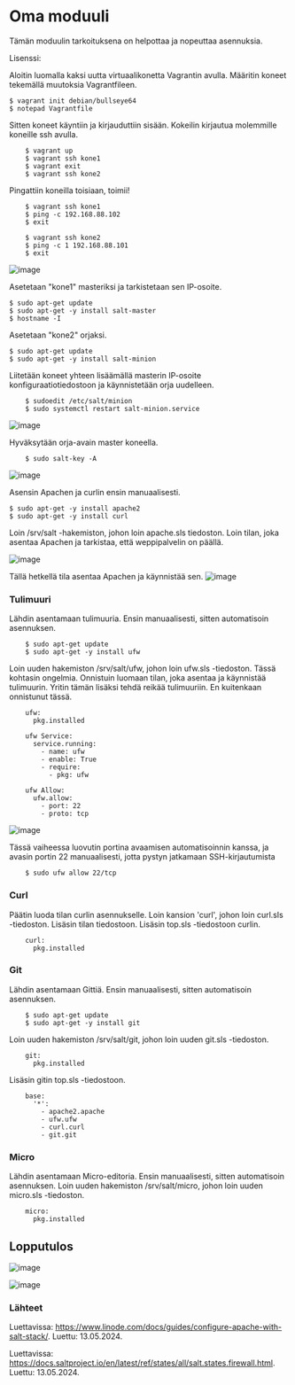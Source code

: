 # Oma moduuli

Tämän moduulin tarkoituksena on helpottaa ja nopeuttaa asennuksia.

Lisenssi: 

Aloitin luomalla kaksi uutta virtuaalikonetta Vagrantin avulla. Määritin koneet tekemällä muutoksia Vagrantfileen.

    $ vagrant init debian/bullseye64
    $ notepad Vagrantfile

Sitten koneet käyntiin ja kirjauduttiin sisään. Kokeilin kirjautua molemmille koneille ssh avulla.

        $ vagrant up
        $ vagrant ssh kone1
        $ vagrant exit
        $ vagrant ssh kone2
        
Pingattiin koneilla toisiaan, toimii!

        $ vagrant ssh kone1
        $ ping -c 192.168.88.102
        $ exit

        $ vagrant ssh kone2
        $ ping -c 1 192.168.88.101
        $ exit

![image](https://github.com/bhd471/Palvelinten-hallinta/assets/148760837/06365af0-5754-4c5c-a3ff-08a8467460a1)

Asetetaan "kone1" masteriksi ja tarkistetaan sen IP-osoite.

    $ sudo apt-get update
    $ sudo apt-get -y install salt-master
    $ hostname -I

Asetetaan "kone2" orjaksi.

    $ sudo apt-get update
    $ sudo apt-get -y install salt-minion

Liitetään koneet yhteen lisäämällä masterin IP-osoite konfiguraatiotiedostoon ja käynnistetään orja uudelleen.

        $ sudoedit /etc/salt/minion
        $ sudo systemctl restart salt-minion.service
    
![image](https://github.com/bhd471/Palvelinten-hallinta/assets/148760837/77779403-3935-4a0d-914a-079fcb482188)

Hyväksytään orja-avain master koneella.

        $ sudo salt-key -A

![image](https://github.com/bhd471/Palvelinten-hallinta/assets/148760837/89657170-6045-45f8-826f-7f8621574d4d)

Asensin Apachen ja curlin ensin manuaalisesti.

    $ sudo apt-get -y install apache2
    $ sudo apt-get -y install curl

Loin /srv/salt -hakemiston, johon loin apache.sls tiedoston. Loin tilan, joka asentaa Apachen ja tarkistaa, että weppipalvelin on päällä.



![image](https://github.com/bhd471/Palvelinten-hallinta/assets/148760837/5d9cc730-ccee-4fe4-baf5-7c2879756787)

Tällä hetkellä tila asentaa Apachen ja käynnistää sen.
![image](https://github.com/bhd471/Palvelinten-hallinta/assets/148760837/2324f023-f226-4275-8e2f-c32f794d2ef3)

### Tulimuuri

Lähdin asentamaan tulimuuria. Ensin manuaalisesti, sitten automatisoin asennuksen.

        $ sudo apt-get update
        $ sudo apt-get -y install ufw

Loin uuden hakemiston /srv/salt/ufw, johon loin ufw.sls -tiedoston. 
Tässä kohtasin ongelmia. Onnistuin luomaan tilan, joka asentaa ja käynnistää tulimuurin. Yritin tämän lisäksi tehdä reikää tulimuuriin. En kuitenkaan onnistunut tässä.

        ufw:
          pkg.installed

        ufw Service:
          service.running:
            - name: ufw
            - enable: True
            - require:
              - pkg: ufw

        ufw Allow:
          ufw.allow:
            - port: 22
            - proto: tcp

![image](https://github.com/bhd471/Palvelinten-hallinta/assets/148760837/a601a386-f7f5-4c00-9081-e78310013f62)

Tässä vaiheessa luovutin portina avaamisen automatisoinnin kanssa, ja avasin portin 22 manuaalisesti, jotta pystyn jatkamaan SSH-kirjautumista

        $ sudo ufw allow 22/tcp

### Curl

Päätin luoda tilan curlin asennukselle.
Loin kansion 'curl', johon loin curl.sls -tiedoston. Lisäsin tilan tiedostoon. Lisäsin top.sls -tiedostoon curlin.

        curl:
          pkg.installed



### Git

Lähdin asentamaan Gittiä. Ensin manuaalisesti, sitten automatisoin asennuksen. 

        $ sudo apt-get update
        $ sudo apt-get -y install git
        

Loin uuden hakemiston /srv/salt/git, johon loin uuden git.sls -tiedoston. 

        git:
          pkg.installed

Lisäsin gitin top.sls -tiedostoon. 

        base:
          '*':
            - apache2.apache
            - ufw.ufw
            - curl.curl
            - git.git

### Micro

Lähdin asentamaan Micro-editoria. Ensin manuaalisesti, sitten automatisoin asennuksen. Loin uuden hakemiston /srv/salt/micro, johon loin uuden micro.sls -tiedoston. 

        micro:
          pkg.installed

        
## Lopputulos


![image](https://github.com/bhd471/Palvelinten-hallinta/assets/148760837/9c49cdc5-779a-40a9-bd33-d4434cfa0cc3)

![image](https://github.com/bhd471/Palvelinten-hallinta/assets/148760837/44c315cf-2265-4329-8d47-6e390b8a3d32)


### Lähteet

Luettavissa: https://www.linode.com/docs/guides/configure-apache-with-salt-stack/. Luettu: 13.05.2024.

Luettavissa: https://docs.saltproject.io/en/latest/ref/states/all/salt.states.firewall.html. Luettu: 13.05.2024.

